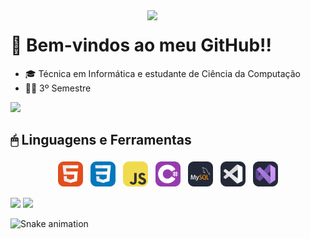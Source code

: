 <img src="https://i.pinimg.com/originals/aa/59/d1/aa59d139b93dde70ff207187c9f1d8bd.gif" width = "285px" align = "right">

# 🤍 Bem-vindos ao meu GitHub!!

- 🎓 Técnica em Informática e estudante de Ciência da Computação
- 👩‍💻 3º Semestre

<div>
  <a href = "https://www.linkedin.com/in/mirella-morigene-de-souza-083407264/" target="_blank"><img src="https://img.shields.io/badge/-LinkedIn-%230077B5?style=for-the-badge&logo=linkedin&logoColor=white" target="_blank"></a>
</div>


##  🖱 Linguagens e Ferramentas 
<p align="center">
<img src="https://raw.githubusercontent.com/tandpfun/skill-icons/main/icons/HTML.svg" alt="HTML5" height="40" style="vertical-align:top; margin:4px">
<img src="https://raw.githubusercontent.com/tandpfun/skill-icons/main/icons/CSS.svg" alt="CSS3" height="40" style="vertical-align:top; margin:4px">
<img src="https://raw.githubusercontent.com/tandpfun/skill-icons/main/icons/JavaScript.svg" alt="JavaScript" height="40" style="vertical-align:top; margin:4px">
<img src="https://raw.githubusercontent.com/tandpfun/skill-icons/main/icons/CS.svg" alt="CSharp" height="40" style="vertical-align:top; margin:4px">
<img src="https://raw.githubusercontent.com/tandpfun/skill-icons/main/icons/MySQL-Dark.svg" alt="MySQL" height="40" style="vertical-align:top; margin:4px">
<img src="https://raw.githubusercontent.com/tandpfun/skill-icons/main/icons/VSCode-Dark.svg" alt="VSCode" height="40" style="vertical-align:top; margin:4px">
<img src="https://raw.githubusercontent.com/tandpfun/skill-icons/main/icons/VisualStudio-Dark.svg" alt="VisualStudio" height="40" style="vertical-align:top; margin:4px">
  
<div align = "left">
<img height = "200em" src="https://github-readme-stats.vercel.app/api/top-langs/?username=Ella-25&show_icons=true&theme=cobalt&count_private=true"/>
<img height = "200em" src="https://github-readme-stats.vercel.app/api?username=Ella-25&show_icons=true&show_icons=true&theme=cobalt&count_private=true" />
</div>

<div ">

![Snake animation](https://github.com/danielbped/danielbped/blob/output/github-contribution-grid-snake.svg)

</div>
